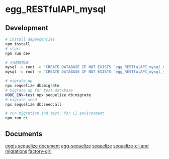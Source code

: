 # egg_RESTfulAPI_mysql

## Development

```bash
# install dependencies
npm install
# start
npm run dev

# 创建数据库
mysql -u root -e 'CREATE DATABASE IF NOT EXISTS `egg_RESTfulAPI_mysql_development`;'
mysql -u root -e 'CREATE DATABASE IF NOT EXISTS `egg_RESTfulAPI_mysql_test`;'

# migrate up
npx sequelize db:migrate
# migrate up for test database
NODE_ENV=test npx sequelize db:migrate
# migrate seed
npx sequelize db:seed:all

# run migration and test, for CI environment
npm run ci
```

## Documents

[eggjs sequelize document](https://eggjs.org/zh-cn/tutorials/mysql.html)
[egg-sequelize](https://github.com/eggjs/egg-sequelize)
[sequelize](http://docs.sequelizejs.com)
[sequelize-cli and migrations](http://docs.sequelizejs.com/manual/tutorial/migrations.html)
[factory-girl](https://github.com/aexmachina/factory-girl)
